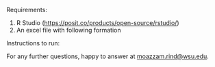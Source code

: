 Requirements: 
1. R Studio (https://posit.co/products/open-source/rstudio/)
2. An excel file with following formation 



Instructions to run:






For any further questions, happy to answer at moazzam.rind@wsu.edu.


